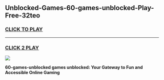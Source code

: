 
## Unblocked-Games-60-games-unblocked-Play-Free-32teo
<h3>
<a href="https://premium76.site?title=60-games-unblocked&ref=09A">CLICK TO PLAY</a></h3>
<hr>

<h3>
<a href="https://premium76.site?title=60-games-unblocked&ref=09A">CLICK 2 PLAY</a>
  
</h3>

<a href="https://premium76.site?title=60-games-unblocked&ref=09A"><img src="https://clearcache.store/games.png"></a>


**60-games-unblocked games unblocked: Your Gateway to Fun and Accessible Online Gaming**
